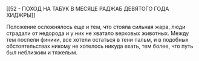 [[52 - ПОХОД НА ТАБУК В МЕСЯЦЕ РАДЖАБ ДЕВЯТОГО ГОДА ХИДЖРЫ]]

Положение осложнялось еще и тем, что стояла сильная жара, люди страдали от недорода и у них не хватало верховых животных. Между тем поспели финики, все хотели остаться в тени пальм, и в подобных обстоятельствах никому не хотелось никуда ехать, тем более, что путь был неблизким и тяжелым.

